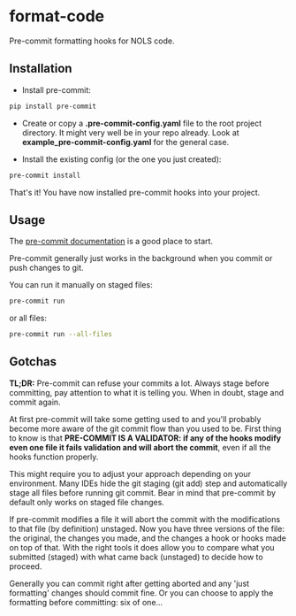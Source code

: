 # format-code
Pre-commit formatting hooks for NOLS code.


## Installation

- Install pre-commit:

```bash
pip install pre-commit
```

- Create or copy a **.pre-commit-config.yaml** file to the root project directory. It might very well be in your repo already. Look at **example_pre-commit-config.yaml** for the general case.


- Install the existing config (or the one you just created):

```bash
pre-commit install
```

That's it! You have now installed pre-commit hooks into your project.

## Usage

The [pre-commit documentation](https://pre-commit.com/) is a good place to start.

Pre-commit generally just works in the background when you commit or push changes to git.

You can run it manually on staged files:

```bash
pre-commit run 
```

or all files:

```bash
pre-commit run --all-files 
```

## Gotchas

**TL;DR:** Pre-commit can refuse your commits a lot. Always stage before committing, pay attention to what it is telling you. When in doubt, stage and commit again.

At first pre-commit will take some getting used to and you'll probably become more aware of the git commit flow than you used to be. First thing to know is that **PRE-COMMIT IS A VALIDATOR: if any of the hooks modify even one file it fails validation and will abort the commit**, even if all the hooks function properly.

This might require you to adjust your approach depending on your environment. Many IDEs hide the git staging (git add) step and automatically stage all files before running git commit. Bear in mind that pre-commit by default only works on staged file changes.

If pre-commit modifies a file it will abort the commit with the modifications to that file (by definition) unstaged. Now you have three versions of the file: the original, the changes you made, and the changes a hook or hooks made on top of that. With the right tools it does allow you to compare what you submitted (staged) with what came back (unstaged) to decide how to proceed.

Generally you can commit right after getting aborted and any 'just formatting' changes should commit fine. Or you can choose to apply the formatting before committing: six of one...
